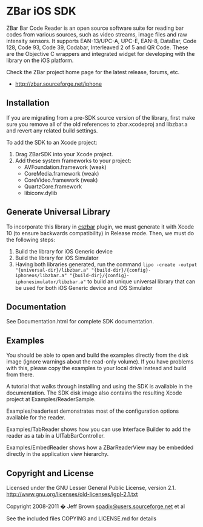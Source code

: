 ZBar iOS SDK
============

ZBar Bar Code Reader is an open source software suite for reading bar
codes from various sources, such as video streams, image files and raw
intensity sensors. It supports EAN-13/UPC-A, UPC-E, EAN-8, DataBar,
Code 128, Code 93, Code 39, Codabar, Interleaved 2 of 5 and QR Code.
These are the Objective C wrappers and integrated widget for developing
with the library on the iOS platform.

Check the ZBar project home page for the latest release, forums, etc.

* http://zbar.sourceforge.net/iphone

Installation
------------

If you are migrating from a pre-SDK source version of the library,
first make sure you remove all of the old references to zbar.xcodeproj
and libzbar.a and revert any related build settings.

To add the SDK to an Xcode project:

   1. Drag ZBarSDK into your Xcode project.
   3. Add these system frameworks to your project:
      * AVFoundation.framework (weak)
      * CoreMedia.framework (weak)
      * CoreVideo.framework (weak)
      * QuartzCore.framework
      * libiconv.dylib

Generate Universal Library
--------------------------

To incorporate this library in [cszbar](https://github.com/OutSystems/csZBar/tree/outsystems) plugin, we must generate it with Xcode 10 (to ensure backwards compatibility) in Release mode. Then, we must do the following steps:
   
   1. Build the library for iOS Generic device
   2. Build the library for iOS Simulator
   3. Having both libraries generated, run the command 
   `lipo -create -output "{universal-dir}/libzbar.a" "{build-dir}/{config}-iphoneos/libzbar.a" "{build-dir}/{config}-iphonesimulator/libzbar.a"`
   to build an unique universal library that can be used for both iOS Generic device and iOS Simulator

Documentation
-------------

See Documentation.html for complete SDK documentation.

Examples
--------

You should be able to open and build the examples directly from the
disk image (ignore warnings about the read-only volume).  If you have
problems with this, please copy the examples to your local drive
instead and build from there.

A tutorial that walks through installing and using the SDK is
available in the documentation.  The SDK disk image also contains the
resulting Xcode project at Examples/ReaderSample.

Examples/readertest demonstrates most of the configuration options
available for the reader.

Examples/TabReader shows how you can use Interface Builder to add the
reader as a tab in a UITabBarController.

Examples/EmbedReader shows how a ZBarReaderView may be embedded
directly in the application view hierarchy.

Copyright and License
---------------------

Licensed under the GNU Lesser General Public License, version 2.1.
http://www.gnu.org/licenses/old-licenses/lgpl-2.1.txt

Copyright 2008-2011 � Jeff Brown <spadix@users.sourceforge.net> et al

See the included files COPYING and LICENSE.md for details
